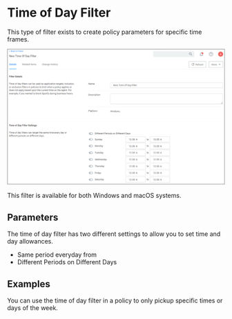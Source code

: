 [title]: # (Time of Day)
[tags]: # (filter types)
[priority]: # (2)
# Time of Day Filter

This type of filter exists to create policy parameters for specific time frames.

![Time of Day Filter](images/time-of-day-filter.png "Time of Day Filter")

This filter is available for both Windows and macOS systems.

## Parameters

The time of day filter has two different settings to allow you to set time and day allowances.

* Same period everyday from
* Different Periods on Different Days

## Examples

You can use the time of day filter in a policy to only pickup specific times or days of the week.
